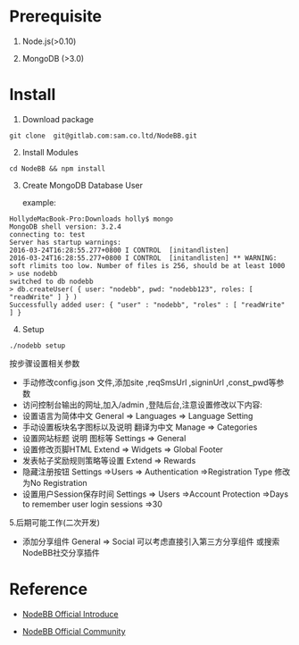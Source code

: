 # Prerequisite

1. Node.js(>0.10)

2. MongoDB (>3.0)


# Install

1. Download package

```
git clone  git@gitlab.com:sam.co.ltd/NodeBB.git

```

2. Install Modules
```
cd NodeBB && npm install
```

3. Create MongoDB Database User

   example:

```
HollydeMacBook-Pro:Downloads holly$ mongo
MongoDB shell version: 3.2.4
connecting to: test
Server has startup warnings:
2016-03-24T16:28:55.277+0800 I CONTROL  [initandlisten]
2016-03-24T16:28:55.277+0800 I CONTROL  [initandlisten] ** WARNING: soft rlimits too low. Number of files is 256, should be at least 1000
> use nodebb
switched to db nodebb
> db.createUser( { user: "nodebb", pwd: "nodebb123", roles: [ "readWrite" ] } )
Successfully added user: { "user" : "nodebb", "roles" : [ "readWrite" ] }

```

4. Setup



```
./nodebb setup
```

按步骤设置相关参数
* 手动修改config.json 文件,添加site ,reqSmsUrl ,signinUrl ,const_pwd等参数
* 访问控制台输出的网址,加入/admin ,登陆后台,注意设置修改以下内容:
* 设置语言为简体中文  General => Languages => Language Setting
* 手动设置板块名字图标以及说明 翻译为中文  Manage => Categories
* 设置网站标题 说明 图标等  Settings => General
* 设置修改页脚HTML  Extend => Widgets => Global Footer
* 发表帖子奖励规则策略等设置  Extend => Rewards
* 隐藏注册按钮 Settings =>Users => Authentication =>Registration Type   修改为No Registration
* 设置用户Session保存时间 Settings => Users =>Account Protection =>Days to remember user login sessions =>30

5.后期可能工作(二次开发)
* 添加分享组件  General => Social 可以考虑直接引入第三方分享组件 或搜索NodeBB社交分享插件

# Reference

* [NodeBB Official Introduce](https://docs.nodebb.org/en/latest/index.html)

* [NodeBB Official Community](https://community.nodebb.org/)